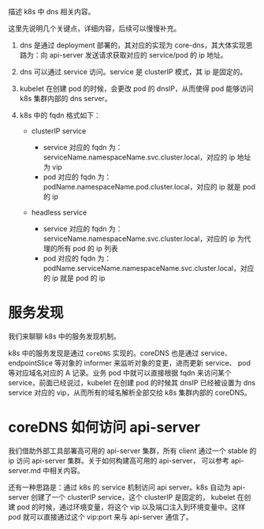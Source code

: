 描述 k8s 中 dns 相关内容。

这里先说明几个关键点，详细内容，后续可以慢慢补充。

1. dns 是通过 deployment 部署的，其对应的实现为 core-dns，其大体实现思路为：向 api-server 发送请求获取对应的 service/pod 的 ip 地址。

2. dns 可以通过 service 访问。service 是 clusterIP 模式，其 ip 是固定的。

3. kubelet 在创建 pod 的时候，会更改 pod 的 dnsIP，从而使得 pod 能够访问 k8s 集群内部的 dns server。

4. k8s 中的 fqdn 格式如下：

    - clusterIP service

      - service 对应的 fqdn 为：serviceName.namespaceName.svc.cluster.local，对应的 ip 地址为 vip
      - pod 对应的 fqdn 为：podName.namespaceName.pod.cluster.local，对应的 ip 就是 pod 的 ip

    - headless service

        - service 对应的 fqdn 为：serviceName.namespaceName.svc.cluster.local，对应的 ip 为代理的所有 pod 的 ip 列表
        - pod 对应的 fqdn 为：podName.serviceName.namespaceName.svc.cluster.local，对应的 ip 就是 pod 的 ip


# 服务发现

我们来聊聊 k8s 中的服务发现机制。

k8s 中的服务发现是通过 `coreDNS` 实现的。coreDNS 也是通过 service、endpointSlice 等对象的 informer 来监听对象的变更，进而更新 service、
pod 等对应域名对应的 A 记录。业务 pod 中就可以直接根据 fqdn 来访问某个 service，前面已经说过，kubelet 在创建 pod 的时候其 dnsIP 已经被设置为 dns
service 对应的 vip，从而所有的域名解析全部交给 k8s 集群内部的 coreDNS。

# coreDNS 如何访问 api-server

我们借助外部工具部署高可用的 api-server 集群，所有 client 通过一个 stable 的 ip 访问 api-server 集群。关于如何构建高可用的 api-server，
可以参考 api-server.md 中相关内容。

还有一种思路是：通过 k8s 的 service 机制访问 api server。k8s 自动为 api-server 创建了一个 clusterIP service，这个 clusterIP 是固定的，
kubelet 在创建 pod 的时候，通过环境变量，将这个 vip 以及端口注入到环境变量中。这样 pod 就可以直接通过这个 vip:port 来与 api-server 通信了。

